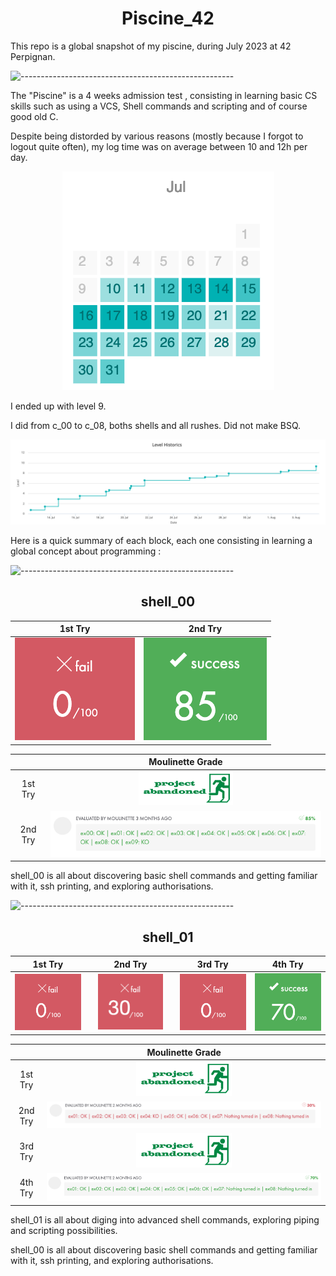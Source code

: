 <h1 align="center">Piscine_42</h1>

This repo is a global snapshot of my piscine, during July 2023 at 42 Perpignan.

![-----------------------------------------------------](https://raw.githubusercontent.com/andreasbm/readme/master/assets/lines/rainbow.png)

The "Piscine" is a 4 weeks admission test , consisting in learning basic CS skills such as using a VCS, Shell commands and scripting and of course good old C.

Despite being distorded by various reasons (mostly because I forgot to logout quite often), my log time was on average between 10 and 12h per day.

<p align="center">
  <img src="/img_src/log_time.jpeg" alt="Alt Text">
</p>

I ended up with level 9.

I did from c_00 to c_08, boths shells and all rushes. Did not make BSQ.

<p align="center">
  <img src="/img_src/level.jpeg" alt="Alt Text">
</p>

Here is a quick summary of each block, each one consisting in learning a global concept about programming :

![-----------------------------------------------------](https://raw.githubusercontent.com/andreasbm/readme/master/assets/lines/rainbow.png)

<h2 align="center">shell_00</h2>

| 1st Try | 2nd Try |
| :---: | :---: |
| <img src="img_src/grades/0.jpeg" /> | <img src="img_src/grades/85.jpeg" /> |


|  | Moulinette Grade |
| :---: | :---: |
| 1st Try | <img src="img_src/moulinette/give_up.jpeg" width="35%" /> |
| 2nd Try | <img src="img_src/moulinette/shell_00_m.png" /> |


shell_00 is all about discovering basic shell commands and getting familiar with it, ssh printing, and exploring authorisations.

![-----------------------------------------------------](https://raw.githubusercontent.com/andreasbm/readme/master/assets/lines/rainbow.png)

<h2 align="center">shell_01</h2>

| 1st Try | 2nd Try | 3rd Try | 4th Try |
| :---: | :---: | :---: | :---: |
| <img src="img_src/grades/0.jpeg" /> | <img src="img_src/grades/30.jpeg" width="80%" /> |  <img src="img_src/grades/0.jpeg" /> |  <img src="img_src/grades/70.jpeg" /> |


|  | Moulinette Grade |
| :---: | :---: |
| 1st Try | <img src="img_src/moulinette/give_up.jpeg" width="35%" /> |
| 2nd Try | <img src="img_src/moulinette/shell_01_m1.jpeg" /> |
| 3rd Try | <img src="img_src/moulinette/give_up.jpeg" width="35%" /> |
| 4th Try | <img src="img_src/moulinette/shell_01_m2.jpeg" /> |

shell_01 is all about diging into advanced shell commands, exploring piping and scripting possibilities. 


shell_00 is all about discovering basic shell commands and getting familiar with it, ssh printing, and exploring authorisations.
